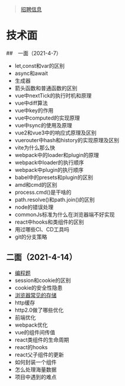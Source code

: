 <!--
 * @Author: zyxm5
 * @Date: 2021-03-23 06:34:03
 * @LastEditors: zyxm5
 * @LastEditTime: 2021-04-15 14:04:35
 * @Description: 
-->
> [招聘信息](https://m.zhipin.com/mpa/html/weijd/weijd-job/3639a1e8569e67051nR90t-1FVNX?date8=20210415&sid=tosee_jd_97c44cf993ed91921HJ_2d26FFU~)

# 技术面

##　一面（2021-4-7）

- let,const和var的区别
- async和await
- 生成器
- 箭头函数和普通函数的区别
- vue中nextTick的执行时机和原理
- vue中diff算法
- vue中key的作用
- vue中computed的实现原理
- vue中sync的使用及原理
- vue2和vue3中的响应式原理及区别
- vuerouter中hash和history的实现原理及区别
- vite为什么那么快
- webpack中的loader和plugin的原理
- webpack中loader的执行顺序
- webpack中plugin的执行顺序
- babel中的presets和plugin的区别
- amd和cmd的区别
- process.cmd()是干啥的
- path.resolve()和path.join()的区别
- node的错误处理
- commonJs标准为什么在浏览器端不好实现
- react中hooks和类组件的区别
- 用过哪些CI、CD工具吗
- git的分支策略

## 二面（2021-4-14）

- [编程题](./test.js)
- session和cookie的区别
- cookie的安全性隐患
- [浏览器常见的存储](./浏览器存储.png)
- http缓存
- http2.0做了哪些优化
- 前端优化
- webpack优化
- vue的组件间传值
- react类组件的生命周期
- react的hooks
- react父子组件的更新
- 如何封装一个组件
- 怎么处理海量数据
- 项目中遇到的难点
